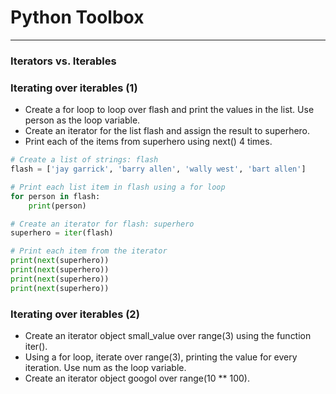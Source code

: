 # Python Toolbox
---
### Iterators vs. Iterables
### Iterating over iterables (1)
* Create a for loop to loop over flash and print the values in the list. Use person as the loop variable.
* Create an iterator for the list flash and assign the result to superhero.
* Print each of the items from superhero using next() 4 times.
```python
# Create a list of strings: flash
flash = ['jay garrick', 'barry allen', 'wally west', 'bart allen']

# Print each list item in flash using a for loop
for person in flash:
    print(person)

# Create an iterator for flash: superhero
superhero = iter(flash)

# Print each item from the iterator
print(next(superhero))
print(next(superhero))
print(next(superhero))
print(next(superhero))
```
### Iterating over iterables (2)
* Create an iterator object small_value over range(3) using the function iter().
* Using a for loop, iterate over range(3), printing the value for every iteration. Use num as the loop variable.
* Create an iterator object googol over range(10 ** 100).
